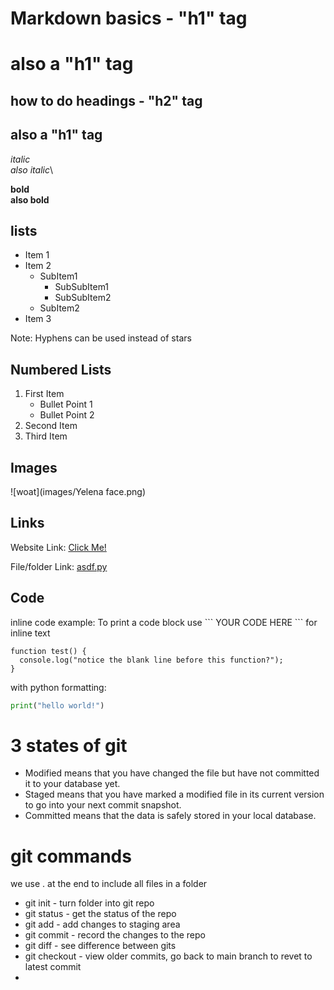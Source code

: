 # Markdown basics - "h1" tag
<h1> also a "h1" tag </h1>

## how to do headings - "h2" tag
<h2> also a "h1" tag </h2>

_italic_ \
*also italic*\

__bold__\
**also bold**

## lists

* Item 1
* Item 2
  * SubItem1
    * SubSubItem1
    * SubSubItem2
  * SubItem2
* Item 3

Note: Hyphens can be used instead of stars

## Numbered Lists

1. First Item
    * Bullet Point 1
    * Bullet Point 2
2. Second Item
3. Third Item

## Images

![woat](images/Yelena face.png)

## Links

Website Link:
[Click Me!](https://youtu.be/dQw4w9WgXcQ?si=6Ha9QcCJA09N7EY2)

File/folder Link: 
[asdf.py](asdf.py)

## Code

inline code example: 
To print a code block use  \`\`\` YOUR CODE HERE \`\`\` for inline text

```
function test() {
  console.log("notice the blank line before this function?");
}
```

with python formatting:
```python 
print("hello world!")
```

# 3 states of git


* Modified means that you have changed the file but have not committed it to your database yet.
* Staged means that you have marked a modified file in its current version to go into your next commit snapshot.
* Committed means that the data is safely stored in your local database.

# git commands

we use . at the end to include all files in a folder
* git init - turn folder into git repo 
* git status - get the status of the repo
* git add - add changes to staging area
* git commit - record the changes to the repo 
* git diff - see difference between gits
* git checkout - view older commits, go back to main branch to revet to latest commit
* 

